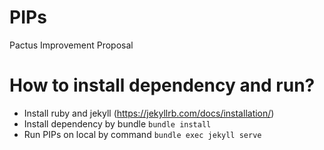# PIPs

Pactus Improvement Proposal

# How to install dependency and run?

- Install ruby and jekyll (https://jekyllrb.com/docs/installation/)
- Install dependency by bundle `bundle install`
- Run PIPs on local by command `bundle exec jekyll serve`